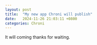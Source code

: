 ```yaml
---
layout: post
title:  "My new app Chroni will publish"
date:   2024-11-26 21:03:11 +0800
categories: Chroni 
---
```


It will coming thanks for waiting.
